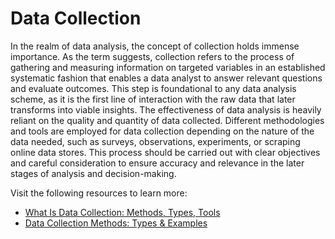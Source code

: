# Data Collection

In the realm of data analysis, the concept of collection holds immense importance. As the term suggests, collection refers to the process of gathering and measuring information on targeted variables in an established systematic fashion that enables a data analyst to answer relevant questions and evaluate outcomes. This step is foundational to any data analysis scheme, as it is the first line of interaction with the raw data that later transforms into viable insights. The effectiveness of data analysis is heavily reliant on the quality and quantity of data collected. Different methodologies and tools are employed for data collection depending on the nature of the data needed, such as surveys, observations, experiments, or scraping online data stores. This process should be carried out with clear objectives and careful consideration to ensure accuracy and relevance in the later stages of analysis and decision-making.

Visit the following resources to learn more:

- [What Is Data Collection: Methods, Types, Tools](https://www.simplilearn.com/what-is-data-collection-article#what_is_data_collection)
- [Data Collection Methods: Types & Examples](https://www.questionpro.com/blog/data-collection-methods/)
